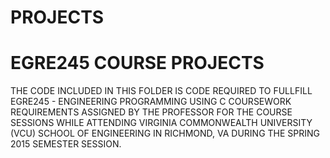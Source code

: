 # PROJECTS
# EGRE245 COURSE PROJECTS

THE CODE INCLUDED IN THIS FOLDER IS CODE REQUIRED TO FULLFILL EGRE245 - ENGINEERING PROGRAMMING USING C COURSEWORK REQUIREMENTS
ASSIGNED BY THE PROFESSOR FOR THE COURSE SESSIONS WHILE ATTENDING VIRGINIA COMMONWEALTH UNIVERSITY (VCU) SCHOOL OF ENGINEERING
IN RICHMOND, VA DURING THE SPRING 2015 SEMESTER SESSION.
